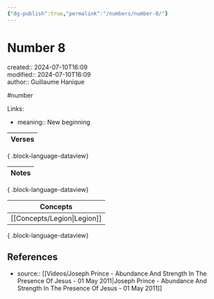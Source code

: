 ```yaml
---
{"dg-publish":true,"permalink":"/numbers/number-8/"}
---
```



# Number 8

created:: 2024-07-10T16:09  
modified:: 2024-07-10T16:09  
author:: Guillaume Hanique

#number

Links:

- meaning:: New beginning

| Verses |
| ------ |

{ .block-language-dataview}

| Notes |
| ----- |

{ .block-language-dataview}

| Concepts                       |
| ------------------------------ |
| [[Concepts/Legion\|Legion]] |

{ .block-language-dataview}

## References

- source:: [[Videos/Joseph Prince - Abundance And Strength In The Presence Of Jesus - 01 May 2011\|Joseph Prince - Abundance And Strength In The Presence Of Jesus - 01 May 2011]]
